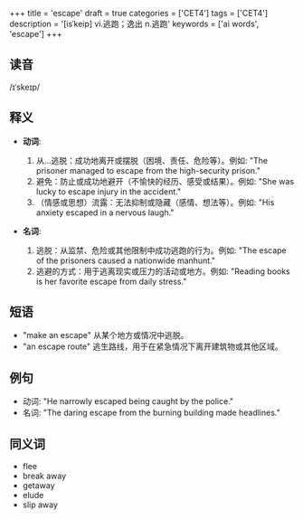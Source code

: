 +++
title = 'escape'
draft = true
categories = ['CET4']
tags = ['CET4']
description = '[isˈkeip] vi.逃跑；逸出 n.逃跑'
keywords = ['ai words', 'escape']
+++

## 读音
/ɪˈskeɪp/

## 释义
- **动词**:
  1. 从...逃脱：成功地离开或摆脱（困境、责任、危险等）。例如: "The prisoner managed to escape from the high-security prison."
  2. 避免：防止或成功地避开（不愉快的经历、感受或结果）。例如: "She was lucky to escape injury in the accident."
  3. （情感或思想）流露：无法抑制或隐藏（感情、想法等）。例如: "His anxiety escaped in a nervous laugh."

- **名词**:
  1. 逃脱：从监禁、危险或其他限制中成功逃跑的行为。例如: "The escape of the prisoners caused a nationwide manhunt."
  2. 逃避的方式：用于逃离现实或压力的活动或地方。例如: "Reading books is her favorite escape from daily stress."

## 短语
- "make an escape" 从某个地方或情况中逃脱。
- "an escape route" 逃生路线，用于在紧急情况下离开建筑物或其他区域。

## 例句
- 动词: "He narrowly escaped being caught by the police."
- 名词: "The daring escape from the burning building made headlines."

## 同义词
- flee
- break away
- getaway
- elude
- slip away
